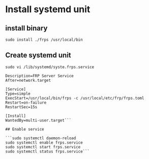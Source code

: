 # Install systemd unit

## install binary

```sudo install ./frps /usr/local/bin```

## Create systemd unit

```sudo vi /lib/systemd/syste.frps.service```



```[Unit]
Description=FRP Server Service
After=network.target 

[Service]
Type=simple
ExecStart=/usr/local/bin/frps -c /usr/local/etc/frp/frps.toml
Restart=on-failure
RestartSec=15s

[Install]
WantedBy=multi-user.target```

## Enable service

```sudo systemctl daemon-reload
sudo systemctl enable frps.service
sudo systemctl start frps.service
sudo systemctl status frps.service```

